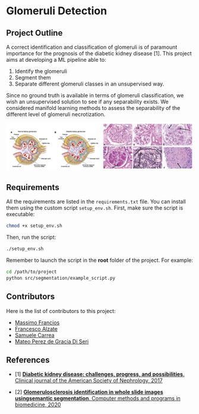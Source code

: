# Glomeruli Detection

## Project Outline

A correct identification and classification of glomeruli is of
paramount importance for the prognosis of the diabetic kidney disease [1]. This project aims at developing a ML pipeline able to:
1. Identify the glomeruli
2. Segment them
3. Separate different glomeruli classes in an unsupervised way. 

Since no ground truth is available in terms of glomeruli classification, we wish an unsupervised solution to see if any separability exists. We considered manifold learning methods to assess the separability of the different level of glomeruli necrotization.
 
![proj_outline](docs/images/project_outline.png)

## Requirements

All the requirements are listed in the `requirements.txt` file. You can install them using the custom script `setup_env.sh`. First, make sure the script is executable:
```bash
chmod +x setup_env.sh
```
Then, run the script:
```bash
./setup_env.sh
```

Remember to launch the script in the **root** folder of the project. For example:
```bash
cd /path/to/project
python src/segmentation/example_script.py
```

## Contributors
Here is the list of contributors to this project:
- [Massimo Francios](www.github.com/maxfra01)
- [Francesco Alzate]()
- [Samuele Carrea]()
- [Mateo Perez de Gracia Di Seri]()

## References

- [1] [**Diabetic kidney disease: challenges, progress, and possibilities**. Clinical journal of the American Society of Nephrology, 2017](https://pubmed.ncbi.nlm.nih.gov/28522654/)

- [2] [**Glomerulosclerosis identification in whole slide images usingsemantic segmentation**. Computer methods and programs in biomedicine, 2020](https://pubmed.ncbi.nlm.nih.gov/31891905/)